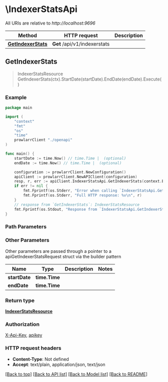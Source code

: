 # \IndexerStatsApi

All URIs are relative to *http://localhost:9696*

Method | HTTP request | Description
------------- | ------------- | -------------
[**GetIndexerStats**](IndexerStatsApi.md#GetIndexerStats) | **Get** /api/v1/indexerstats | 



## GetIndexerStats

> IndexerStatsResource GetIndexerStats(ctx).StartDate(startDate).EndDate(endDate).Execute()



### Example

```go
package main

import (
    "context"
    "fmt"
    "os"
    "time"
    prowlarrClient "./openapi"
)

func main() {
    startDate := time.Now() // time.Time |  (optional)
    endDate := time.Now() // time.Time |  (optional)

    configuration := prowlarrClient.NewConfiguration()
    apiClient := prowlarrClient.NewAPIClient(configuration)
    resp, r, err := apiClient.IndexerStatsApi.GetIndexerStats(context.Background()).StartDate(startDate).EndDate(endDate).Execute()
    if err != nil {
        fmt.Fprintf(os.Stderr, "Error when calling `IndexerStatsApi.GetIndexerStats``: %v\n", err)
        fmt.Fprintf(os.Stderr, "Full HTTP response: %v\n", r)
    }
    // response from `GetIndexerStats`: IndexerStatsResource
    fmt.Fprintf(os.Stdout, "Response from `IndexerStatsApi.GetIndexerStats`: %v\n", resp)
}
```

### Path Parameters



### Other Parameters

Other parameters are passed through a pointer to a apiGetIndexerStatsRequest struct via the builder pattern


Name | Type | Description  | Notes
------------- | ------------- | ------------- | -------------
 **startDate** | **time.Time** |  | 
 **endDate** | **time.Time** |  | 

### Return type

[**IndexerStatsResource**](IndexerStatsResource.md)

### Authorization

[X-Api-Key](../README.md#X-Api-Key), [apikey](../README.md#apikey)

### HTTP request headers

- **Content-Type**: Not defined
- **Accept**: text/plain, application/json, text/json

[[Back to top]](#) [[Back to API list]](../README.md#documentation-for-api-endpoints)
[[Back to Model list]](../README.md#documentation-for-models)
[[Back to README]](../README.md)

